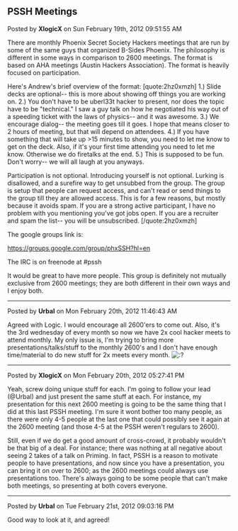 ## PSSH Meetings
Posted by **XlogicX** on Sun February 19th, 2012 09:51:55 AM

There are monthly Phoenix Secret Society Hackers meetings that are run by some of the same guys that organized B-Sides Phoenix. The philosophy is different in some ways in comparison to 2600 meetings. The format is based on AHA meetings (Austin Hackers Association). The format is heavily focused on participation.

Here's Andrew's brief overview of the format:
[quote:2hz0xmzh]
1.) Slide decks are optional-- this is more about showing off things
you are working on.
2.) You don't have to be uberl33t hacker to present, nor does the
topic have to be "technical."  I saw a guy talk on how he negotiated
his way out of a speeding ticket with the laws of physics-- and it was
awesome.
3.) We encourage dialog-- the meeting goes till it goes.  I hope that
means closer to 2 hours of meeting, but that will depend on attendees.
4.) If you have something that will take up >15 minutes to show, you
need to let me know to get on the deck.  Also, if it's your first time
attending you need to let me know.  Otherwise we do firetalks at the
end.
5.) This is supposed to be fun.  Don't worry-- we will all laugh at
you anyways.

Participation is not optional.  Introducing yourself is not optional.
Lurking is disallowed, and a surefire way to get unsubbed from the
group.  The group is setup that people can request access, and can't
read or send things to the group till they are allowed access.  This
is for a few reasons, but mostly because it avoids spam.  If you are a
strong active participant, I have no problem with you mentioning
you've got jobs open.  If you are a recruiter and spam the list-- you
will be unsubscribed.
[/quote:2hz0xmzh]

The google groups link is:
<!-- m --><a class="postlink" href="https://groups.google.com/group/phxSSH?hl=en">https://groups.google.com/group/phxSSH?hl=en</a><!-- m -->
The IRC is on freenode at #pssh

It would be great to have more people. This group is definitely not mutually exclusive from 2600 meetings; they are both different in their own ways and I enjoy both.

--------------------------------------------------------------------------------

Posted by **Urbal** on Mon February 20th, 2012 11:46:43 AM

Agreed with Logic. I would encourage all 2600'ers to come out. Also, it's the 3rd wednesday of every month so now we have 2x cool hacker meets to attend monthly. My only issue is, I'm trying to bring more presentations/talks/stuff to the monthly 2600's and I don't have enough time/material to do new stuff for 2x meets every month.  <!-- s:? --><img src="{SMILIES_PATH}/icon_e_confused.gif" alt=":?" title="Confused" /><!-- s:? -->

--------------------------------------------------------------------------------

Posted by **XlogicX** on Mon February 20th, 2012 05:27:41 PM

Yeah, screw doing unique stuff for each. I'm going to follow your lead (@Urbal) and just present the same stuff at each. For instance, my presentation for this next 2600 meeting is going to be the same thing that I did at this last PSSH meeting. I'm sure it wont bother too many people, as there were only 4-5 people at the last one that could possibly see it again at the 2600 meeting (and those 4-5 at the PSSH weren't regulars to 2600).

Still, even if we do get a good amount of cross-crowd, it probably wouldn't be that big of a deal. For instance; there was nothing at all negative about seeing 2 takes of a talk on Priming. In fact, PSSH is a reason to motivate people to have presentations, and now since you have a presentation, you can bring it on over to 2600; as the 2600 meetings could always use presentations too. There's always going to be some people that can't make both meetings, so presenting at both covers everyone.

--------------------------------------------------------------------------------

Posted by **Urbal** on Tue February 21st, 2012 09:03:16 PM

Good way to look at it, and agreed!
